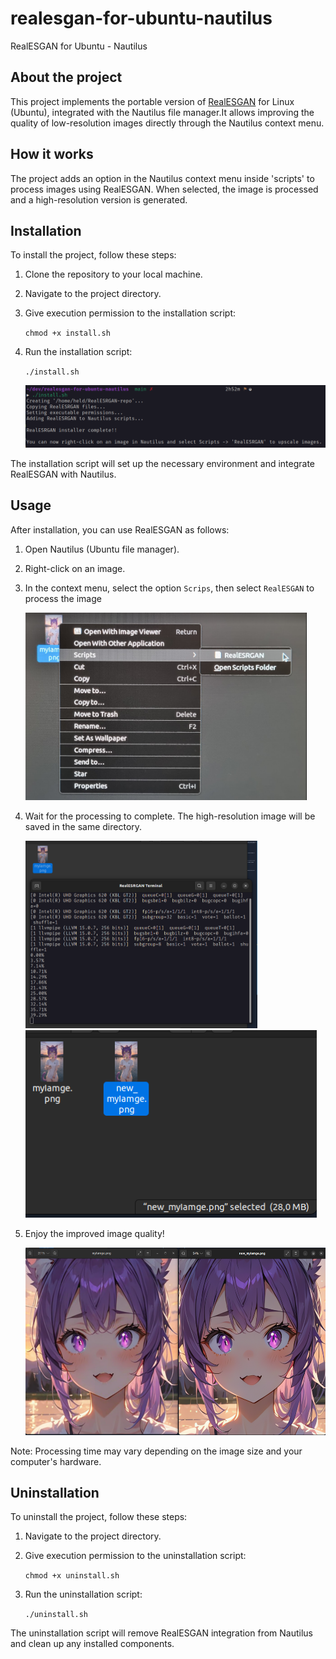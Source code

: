 # realesgan-for-ubuntu-nautilus

RealESGAN for Ubuntu - Nautilus

## About the project

This project implements the portable version of [RealESGAN](https://github.com/xinntao/Real-ESRGAN) for Linux (Ubuntu), integrated with the Nautilus file manager.It allows improving the quality of low-resolution images directly through the Nautilus context menu.

## How it works

The project adds an option in the Nautilus context menu inside 'scripts' to process images using RealESGAN. When selected, the image is processed and a high-resolution version is generated.

## Installation

To install the project, follow these steps:

1. Clone the repository to your local machine.
2. Navigate to the project directory.
3. Give execution permission to the installation script:

   `chmod +x install.sh`

4. Run the installation script:

   `./install.sh`

   <img src="./assets/install.png" />

The installation script will set up the necessary environment and integrate RealESGAN with Nautilus.

## Usage

After installation, you can use RealESGAN as follows:

1. Open Nautilus (Ubuntu file manager).
2. Right-click on an image.
3. In the context menu, select the option `Scrips`, then select `RealESGAN` to process the image

   <img src="./assets/rightClick.png" height="300" />

4. Wait for the processing to complete. The high-resolution image will be saved in the same directory.

   <img src="./assets/gerenating.png" height="300" />
   <img src="./assets/genrated.png" height="300" />

5. Enjoy the improved image quality!

   <img src="./assets/example.png" height="300" />

Note: Processing time may vary depending on the image size and your computer's hardware.

## Uninstallation

To uninstall the project, follow these steps:

1. Navigate to the project directory.
2. Give execution permission to the uninstallation script:

   `chmod +x uninstall.sh`

3. Run the uninstallation script:

   `./uninstall.sh`

The uninstallation script will remove RealESGAN integration from Nautilus and clean up any installed components.
